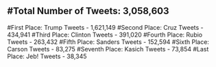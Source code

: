 #Total Number of Tweets: 3,058,603 
---
#First Place: Trump Tweets - 1,621,149
#Second Place: Cruz Tweets - 434,941
#Third Place: Clinton Tweets - 391,020
#Fourth Place: Rubio Tweets - 263,432
#Fifth Place: Sanders Tweets - 152,594
#Sixth Place: Carson Tweets - 83,275
#Seventh Place: Kasich Tweets - 73,854
#Last Place: Jeb! Tweets - 38,345
